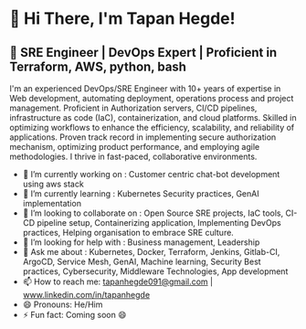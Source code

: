 # 👋 Hi There, I'm Tapan Hegde!

## 🚀 SRE Engineer | DevOps Expert | Proficient in Terraform, AWS, python, bash

I'm an experienced DevOps/SRE Engineer with 10+ years of expertise in Web development, automating deployment, operations process and project management. Proficient in Authorization servers, CI/CD pipelines, infrastructure as code (IaC), containerization, and cloud platforms. Skilled in optimizing workflows to enhance the efficiency, scalability, and reliability of applications. Proven track record in implementing secure authorization mechanism, optimizing product performance, and employing agile methodologies. I thrive in fast-paced, collaborative environments.

- 🔭 I’m currently working on : Customer centric chat-bot development using aws stack
- 🌱 I’m currently learning : Kubernetes Security practices, GenAI implementation
- 👯 I’m looking to collaborate on : Open Source SRE projects, IaC tools, CI-CD pipeline setup, Containerizing application, Implementing DevOps practices, Helping organisation to embrace SRE culture.
- 🤔 I’m looking for help with : Business management, Leadership
- 💬 Ask me about : Kubernetes, Docker, Terraform, Jenkins, Gitlab-CI, ArgoCD, Service Mesh, GenAI, Machine learning, Security Best practices, Cybersecurity, Middleware Technologies, App development
- 📫 How to reach me: tapanhegde091@gmail.com | www.linkedin.com/in/tapanhegde
- 😄 Pronouns: He/Him
- ⚡ Fun fact: Coming soon 😄
